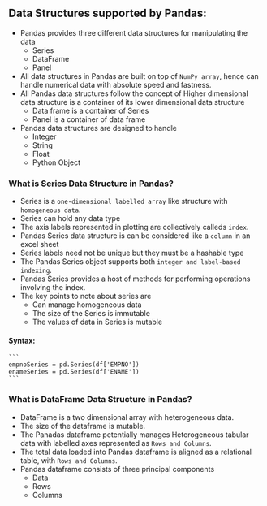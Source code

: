 ## Data Structures supported by Pandas:

- Pandas provides three different data structures for manipulating the data
    - Series
    - DataFrame
    - Panel
- All data structures in Pandas are built on top of `NumPy array`, hence can handle numerical data with absolute speed and fastness.
- All Pandas data structures follow the concept of Higher dimensional data structure is a container of its lower dimensional data structure
    - Data frame is a container of Series
    - Panel is a container of data frame
- Pandas data structures are designed to handle
    - Integer
    - String
    - Float
    - Python Object

### What is Series Data Structure in Pandas?

- Series is a `one-dimensional labelled array` like structure with `homogeneous data`.
- Series can hold any data type
- The axis labels represented in plotting are collectively calleds `index`.
- Pandas Series data structure is can be considered like a `column` in an excel sheet
- Series labels need not be unique but they must be a hashable type
- The Pandas Series object supports both `integer and label-based indexing`.
- Pandas Series provides a host of methods for performing operations involving the index.
- The key points to note about series are
    - Can manage homogeneous data
    - The size of the Series is immutable
    - The values of data in Series is mutable

#### Syntax:
    ```
    empnoSeries = pd.Series(df['EMPNO'])
    enameSeries = pd.Series(df['ENAME'])
    ```

### What is DataFrame Data Structure in Pandas?

- DataFrame is a two dimensional array with heterogeneous data.
- The size of the dataframe is mutable.
- The Panadas dataframe petentially manages Heterogeneous tabular data with labelled axes represented as `Rows and Columns`.
- The total data loaded into Pandas dataframe is aligned as a relational table, with `Rows and Columns`.
- Pandas dataframe consists of three principal components
    - Data
    - Rows
    - Columns
